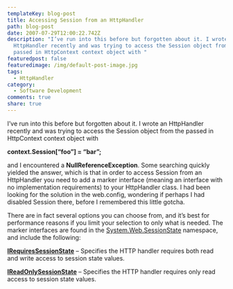 ```yaml
---
templateKey: blog-post
title: Accessing Session from an HttpHandler
path: blog-post
date: 2007-07-29T12:00:22.742Z
description: "I’ve run into this before but forgotten about it. I wrote an
  HttpHandler recently and was trying to access the Session object from the
  passed in HttpContext context object with "
featuredpost: false
featuredimage: /img/default-post-image.jpg
tags:
  - HttpHandler
category:
  - Software Development
comments: true
share: true
---
```

<!--StartFragment-->

I’ve run into this before but forgotten about it. I wrote an HttpHandler recently and was trying to access the Session object from the passed in HttpContext context object with

**context.Session\[“foo”] = “bar”;**

and I encountered a **NullReferenceException**. Some searching quickly yielded the answer, which is that in order to access Session from an HttpHandler you need to add a marker interface (meaning an interface with no implementation requirements) to your HttpHandler class. I had been looking for the solution in the web.config, wondering if perhaps I had disabled Session there, before I remembered this little gotcha.

There are in fact several options you can choose from, and it’s best for performance reasons if you limit your selection to only what is needed. The marker interfaces are found in the [System.Web.SessionState](http://msdn2.microsoft.com/en-us/library/system.web.sessionstate(vs.80).aspx) namespace, and include the following:

**[IRequiresSessionState](http://msdn2.microsoft.com/en-us/library/system.web.sessionstate.irequiressessionstate(VS.80).aspx)** – Specifies the HTTP handler requires both read and write access to session state values.

**[IReadOnlySessionState](http://msdn2.microsoft.com/en-us/library/system.web.sessionstate.ireadonlysessionstate(VS.80).aspx)** – Specifies the HTTP handler requires only read access to session state values.

<!--EndFragment-->